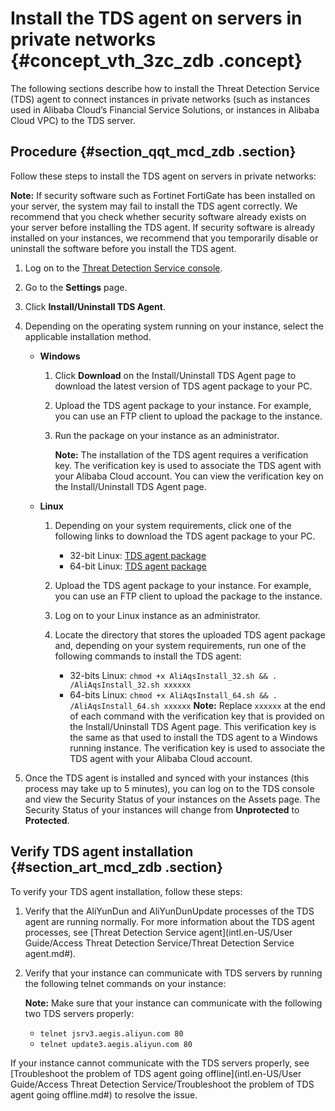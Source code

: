 # Install the TDS agent on servers in private networks {#concept_vth_3zc_zdb .concept}

The following sections describe how to install the Threat Detection Service \(TDS\) agent to connect instances in private networks \(such as instances used in Alibaba Cloud’s Financial Service Solutions, or instances in Alibaba Cloud VPC\) to the TDS server.

## Procedure {#section_qqt_mcd_zdb .section}

Follow these steps to install the TDS agent on servers in private networks:

**Note:** If security software such as Fortinet FortiGate has been installed on your server, the system may fail to install the TDS agent correctly. We recommend that you check whether security software already exists on your server before installing the TDS agent. If security software is already installed on your instances, we recommend that you temporarily disable or uninstall the software before you install the TDS agent.

1.  Log on to the [Threat Detection Service console](https://yundun.console.aliyun.com/?p=sas).
2.  Go to the **Settings** page.
3.  Click **Install/Uninstall TDS Agent**.
4.  Depending on the operating system running on your instance, select the applicable installation method.
    -   **Windows**
        1.  Click **Download** on the Install/Uninstall TDS Agent page to download the latest version of TDS agent package to your PC.
        2.  Upload the TDS agent package to your instance. For example, you can use an FTP client to upload the package to the instance.
        3.  Run the package on your instance as an administrator.

            **Note:** The installation of the TDS agent requires a verification key. The verification key is used to associate the TDS agent with your Alibaba Cloud account. You can view the verification key on the Install/Uninstall TDS Agent page.

    -   **Linux**
        1.  Depending on your system requirements, click one of the following links to download the TDS agent package to your PC.
            -   32-bit Linux: [TDS agent package](https://aegis.alicdn.com/download/AliAqsInstall_32.sh)
            -   64-bit Linux: [TDS agent package](https://aegis.alicdn.com/download/AliAqsInstall_64.sh)
        2.  Upload the TDS agent package to your instance. For example, you can use an FTP client to upload the package to the instance.
        3.  Log on to your Linux instance as an administrator.
        4.  Locate the directory that stores the uploaded TDS agent package and, depending on your system requirements, run one of the following commands to install the TDS agent:

            -   32-bits Linux: `chmod +x AliAqsInstall_32.sh && . /AliAqsInstall_32.sh xxxxxx`
            -   64-bits Linux: `chmod +x AliAqsInstall_64.sh && . /AliAqsInstall_64.sh xxxxxx`
            **Note:** Replace `xxxxxx` at the end of each command with the verification key that is provided on the Install/Uninstall TDS Agent page. This verification key is the same as that used to install the TDS agent to a Windows running instance. The verification key is used to associate the TDS agent with your Alibaba Cloud account.

5.  Once the TDS agent is installed and synced with your instances \(this process may take up to 5 minutes\), you can log on to the TDS console and view the Security Status of your instances on the Assets page. The Security Status of your instances will change from **Unprotected** to **Protected**.

## Verify TDS agent installation {#section_art_mcd_zdb .section}

To verify your TDS agent installation, follow these steps:

1.  Verify that the AliYunDun and AliYunDunUpdate processes of the TDS agent are running normally. For more information about the TDS agent processes, see [Threat Detection Service agent](intl.en-US/User Guide/Access Threat Detection Service/Threat Detection Service agent.md#).
2.  Verify that your instance can communicate with TDS servers by running the following telnet commands on your instance: 

    **Note:** Make sure that your instance can communicate with the following two TDS servers properly:

    -   `telnet jsrv3.aegis.aliyun.com 80`
    -   `telnet update3.aegis.aliyun.com 80`

If your instance cannot communicate with the TDS servers properly, see [Troubleshoot the problem of TDS agent going offline](intl.en-US/User Guide/Access Threat Detection Service/Troubleshoot the problem of TDS agent going offline.md#) to resolve the issue. 


